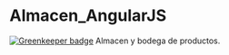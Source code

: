 # Almacen_AngularJS

[![Greenkeeper badge](https://badges.greenkeeper.io/juliandavidmr/Almacen_AngularJS.svg)](https://greenkeeper.io/)
Almacen y bodega de productos. 
